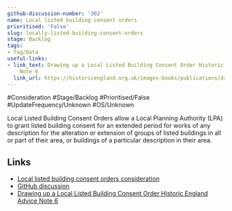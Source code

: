 ```yaml
---
github-discussion-number: '302'
name: Local listed building consent orders
prioritised: 'False'
slug: locally-listed-building-consent-orders
stage: Backlog
tags:
- Tag/Data
useful-links:
- link_text: Drawing up a Local Listed Building Consent Order Historic England Advice
    Note 6
  link_url: https://historicengland.org.uk/images-books/publications/drawing-up-local-listed-building-consent-order-advice-note-6/heag009-listed-building-consent-order-an6/
---
```


#Consideration #Stage/Backlog #Prioritised/False #UpdateFrequency/Unknown #OS/Unknown

Local Listed Building Consent Orders allow a Local Planning Authority (LPA) to grant listed building consent for an extended period for works of any description for the alteration or extension of groups of listed buildings in all or part of their area, or buildings of a particular description in
their area.

## Links

* [Local listed building consent orders consideration](https://design.planning.data.gov.uk/planning-consideration/locally-listed-building-consent-orders)
* [GitHub discussion](https://github.com/digital-land/data-standards-backlog/discussions/302)
* [Drawing up a Local Listed Building Consent Order Historic England Advice Note 6](https://historicengland.org.uk/images-books/publications/drawing-up-local-listed-building-consent-order-advice-note-6/heag009-listed-building-consent-order-an6/)
